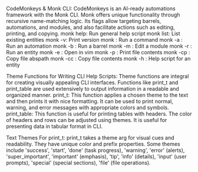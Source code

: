 CodeMonkeys & Monk CLI:
CodeMonkeys is an AI-ready automations framework with the Monk CLI. Monk offers unique functionality through recursive name-matching logic. Its flags allow targeting barrels, automations, and modules, and also facilitate actions such as editing, printing, and copying. 
monk help: Run general help script
monk list: List existing entities
monk -v: Print version
monk <command>: Run a command
monk -a <automation>: Run an automation
monk -b <barrel>: Run a barrel
monk -m <module>: Edit a module
monk -r <entity>: Run an entity
monk -e <entity>: Open in vim
monk -p <entity>: Print file contents
monk -cp <entity>: Copy file abspath
monk -cc <entity>: Copy file contents
monk -h <entity>: Help script for an entity

Theme Functions for Writing CLI Help Scripts:
Theme functions are integral for creating visually appealing CLI interfaces. Functions like print_t and print_table are used extensively to output information in a readable and organized manner.
print_t: This function applies a chosen theme to the text and then prints it with nice formatting. It can be used to print normal, warning, and error messages with appropriate colors and symbols.
print_table: This function is useful for printing tables with headers. The color of headers and rows can be adjusted using themes. It is useful for presenting data in tabular format in CLI.

Text Themes For print_t:
print_t takes a theme arg for visual cues and readability. They have unique color and prefix properties. Some themes include 'success', 'start', 'done' (task progress), 'warning', 'error' (alerts), 'super_important', 'important' (emphasis), 'tip', 'info' (details), 'input' (user prompts), 'special' (special sections), 'file' (file operations).
